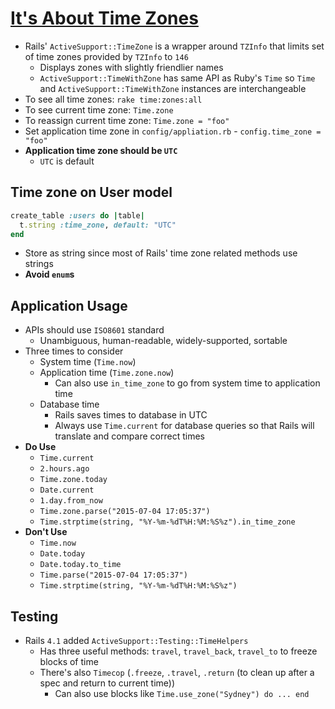 # [It's About Time Zones](https://robots.thoughtbot.com/its-about-time-zones)

* Rails' `ActiveSupport::TimeZone` is a wrapper around `TZInfo` that limits set of time zones provided by `TZInfo` to `146`
  * Displays zones with slightly friendlier names
  * `ActiveSupport::TimeWithZone` has same API as Ruby's `Time` so `Time` and `ActiveSupport::TimeWithZone` instances are interchangeable
* To see all time zones: `rake time:zones:all`
* To see current time zone: `Time.zone`
* To reassign current time zone: `Time.zone = "foo"`
* Set application time zone in `config/appliation.rb` - `config.time_zone = "foo"`
* **Application time zone should be `UTC`**
  * `UTC` is default

## Time zone on User model

```ruby
create_table :users do |table|
  t.string :time_zone, default: "UTC"
end
```

* Store as string since most of Rails' time zone related methods use strings
* **Avoid `enum`s**

## Application Usage

* APIs should use `ISO8601` standard
  * Unambiguous, human-readable, widely-supported, sortable
* Three times to consider
  * System time (`Time.now`)
  * Application time (`Time.zone.now`)
    * Can also use `in_time_zone` to go from system time to application time
  * Database time
    * Rails saves times to database in UTC
    * Always use `Time.current` for database queries so that Rails will translate and compare correct times
* **Do Use**
  * `Time.current`
  * `2.hours.ago`
  * `Time.zone.today`
  * `Date.current`
  * `1.day.from_now`
  * `Time.zone.parse("2015-07-04 17:05:37")`
  * `Time.strptime(string, "%Y-%m-%dT%H:%M:%S%z").in_time_zone`
* **Don't Use**
  * `Time.now`
  * `Date.today`
  * `Date.today.to_time`
  * `Time.parse("2015-07-04 17:05:37")`
  * `Time.strptime(string, "%Y-%m-%dT%H:%M:%S%z")`

## Testing

* Rails `4.1` added `ActiveSupport::Testing::TimeHelpers`
  * Has three useful methods: `travel`, `travel_back`, `travel_to` to freeze blocks of time
  * There's also `Timecop` (`.freeze`, `.travel`, `.return` (to clean up after a spec and return to current time))
    * Can also use blocks like `Time.use_zone("Sydney") do ... end`
